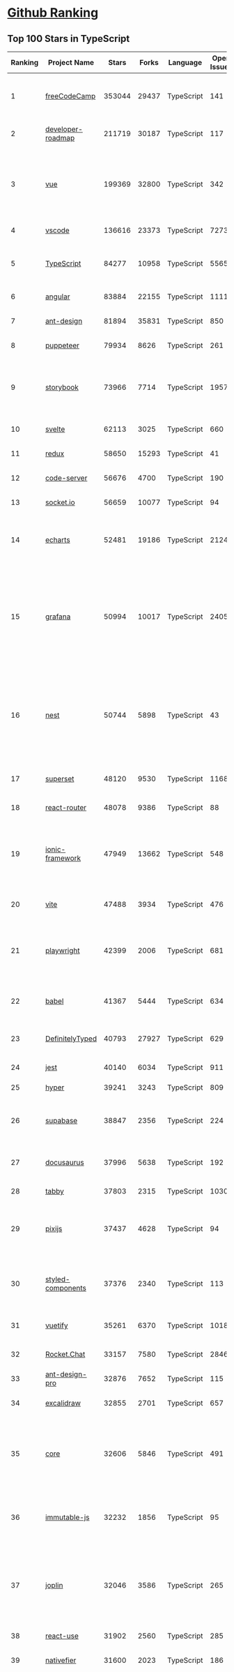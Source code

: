 [Github Ranking](../README.md)
==========

## Top 100 Stars in TypeScript

| Ranking | Project Name | Stars | Forks | Language | Open Issues | Description | Last Commit |
| ------- | ------------ | ----- | ----- | -------- | ----------- | ----------- | ----------- |
| 1 | [freeCodeCamp](https://github.com/freeCodeCamp/freeCodeCamp) | 353044 | 29437 | TypeScript | 141 | freeCodeCamp.org's open-source codebase and curriculum. Learn to code for free. | 2022-09-16T08:23:14Z |
| 2 | [developer-roadmap](https://github.com/kamranahmedse/developer-roadmap) | 211719 | 30187 | TypeScript | 117 | Roadmap to becoming a developer in 2022 | 2022-09-16T08:09:35Z |
| 3 | [vue](https://github.com/vuejs/vue) | 199369 | 32800 | TypeScript | 342 | 🖖 Vue.js is a progressive, incrementally-adoptable JavaScript framework for building UI on the web. | 2022-09-15T17:30:00Z |
| 4 | [vscode](https://github.com/microsoft/vscode) | 136616 | 23373 | TypeScript | 7273 | Visual Studio Code | 2022-09-16T12:00:00Z |
| 5 | [TypeScript](https://github.com/microsoft/TypeScript) | 84277 | 10958 | TypeScript | 5565 | TypeScript is a superset of JavaScript that compiles to clean JavaScript output. | 2022-09-16T06:25:40Z |
| 6 | [angular](https://github.com/angular/angular) | 83884 | 22155 | TypeScript | 1111 | The modern web developer’s platform | 2022-09-16T11:12:11Z |
| 7 | [ant-design](https://github.com/ant-design/ant-design) | 81894 | 35831 | TypeScript | 850 | An enterprise-class UI design language and React UI library | 2022-09-16T10:24:10Z |
| 8 | [puppeteer](https://github.com/puppeteer/puppeteer) | 79934 | 8626 | TypeScript | 261 | Headless Chrome Node.js API | 2022-09-16T10:12:04Z |
| 9 | [storybook](https://github.com/storybookjs/storybook) | 73966 | 7714 | TypeScript | 1957 | 📓 The UI component explorer. Develop, document, & test React, Vue, Angular, Web Components, Ember, Svelte & more! | 2022-09-16T10:14:17Z |
| 10 | [svelte](https://github.com/sveltejs/svelte) | 62113 | 3025 | TypeScript | 660 | Cybernetically enhanced web apps | 2022-09-15T13:26:29Z |
| 11 | [redux](https://github.com/reduxjs/redux) | 58650 | 15293 | TypeScript | 41 | Predictable state container for JavaScript apps | 2022-09-13T14:19:50Z |
| 12 | [code-server](https://github.com/coder/code-server) | 56676 | 4700 | TypeScript | 190 | VS Code in the browser | 2022-09-15T23:03:55Z |
| 13 | [socket.io](https://github.com/socketio/socket.io) | 56659 | 10077 | TypeScript | 94 | Realtime application framework (Node.JS server) | 2022-09-13T06:29:17Z |
| 14 | [echarts](https://github.com/apache/echarts) | 52481 | 19186 | TypeScript | 2124 | Apache ECharts is a powerful, interactive charting and data visualization library for browser | 2022-09-14T11:17:16Z |
| 15 | [grafana](https://github.com/grafana/grafana) | 50994 | 10017 | TypeScript | 2405 | The open and composable observability and data visualization platform. Visualize metrics, logs, and traces from multiple sources like Prometheus, Loki, Elasticsearch, InfluxDB, Postgres and many more.  | 2022-09-16T12:03:27Z |
| 16 | [nest](https://github.com/nestjs/nest) | 50744 | 5898 | TypeScript | 43 | A progressive Node.js framework for building efficient, scalable, and enterprise-grade server-side applications on top of TypeScript & JavaScript (ES6, ES7, ES8) 🚀 | 2022-09-16T09:43:55Z |
| 17 | [superset](https://github.com/apache/superset) | 48120 | 9530 | TypeScript | 1168 | Apache Superset is a Data Visualization and Data Exploration Platform | 2022-09-16T11:39:27Z |
| 18 | [react-router](https://github.com/remix-run/react-router) | 48078 | 9386 | TypeScript | 88 | Declarative routing for React | 2022-09-15T16:24:15Z |
| 19 | [ionic-framework](https://github.com/ionic-team/ionic-framework) | 47949 | 13662 | TypeScript | 548 | A powerful cross-platform UI toolkit for building native-quality iOS, Android, and Progressive Web Apps with HTML, CSS, and JavaScript. | 2022-09-16T06:29:59Z |
| 20 | [vite](https://github.com/vitejs/vite) | 47488 | 3934 | TypeScript | 476 | Next generation frontend tooling. It's fast! | 2022-09-16T09:59:10Z |
| 21 | [playwright](https://github.com/microsoft/playwright) | 42399 | 2006 | TypeScript | 681 | Playwright is a framework for Web Testing and Automation. It allows testing Chromium, Firefox and WebKit with a single API.  | 2022-09-16T11:57:23Z |
| 22 | [babel](https://github.com/babel/babel) | 41367 | 5444 | TypeScript | 634 | 🐠 Babel is a compiler for writing next generation JavaScript. | 2022-09-16T09:59:33Z |
| 23 | [DefinitelyTyped](https://github.com/DefinitelyTyped/DefinitelyTyped) | 40793 | 27927 | TypeScript | 629 | The repository for high quality TypeScript type definitions. | 2022-09-16T10:44:30Z |
| 24 | [jest](https://github.com/facebook/jest) | 40140 | 6034 | TypeScript | 911 | Delightful JavaScript Testing. | 2022-09-16T10:05:30Z |
| 25 | [hyper](https://github.com/vercel/hyper) | 39241 | 3243 | TypeScript | 809 | A terminal built on web technologies | 2022-09-13T17:36:35Z |
| 26 | [supabase](https://github.com/supabase/supabase) | 38847 | 2356 | TypeScript | 224 | The open source Firebase alternative. Follow to stay updated about our public Beta. | 2022-09-16T11:40:32Z |
| 27 | [docusaurus](https://github.com/facebook/docusaurus) | 37996 | 5638 | TypeScript | 192 | Easy to maintain open source documentation websites. | 2022-09-15T06:19:50Z |
| 28 | [tabby](https://github.com/Eugeny/tabby) | 37803 | 2315 | TypeScript | 1030 | A terminal for a more modern age | 2022-09-16T04:14:10Z |
| 29 | [pixijs](https://github.com/pixijs/pixijs) | 37437 | 4628 | TypeScript | 94 | The HTML5 Creation Engine: Create beautiful digital content with the fastest, most flexible 2D WebGL renderer. | 2022-09-15T18:07:29Z |
| 30 | [styled-components](https://github.com/styled-components/styled-components) | 37376 | 2340 | TypeScript | 113 | Visual primitives for the component age. Use the best bits of ES6 and CSS to style your apps without stress 💅 | 2022-09-15T15:22:54Z |
| 31 | [vuetify](https://github.com/vuetifyjs/vuetify) | 35261 | 6370 | TypeScript | 1018 | 🐉 Material Component Framework for Vue | 2022-09-16T10:47:07Z |
| 32 | [Rocket.Chat](https://github.com/RocketChat/Rocket.Chat) | 33157 | 7580 | TypeScript | 2846 | The communications platform that puts data protection first. | 2022-09-16T11:47:38Z |
| 33 | [ant-design-pro](https://github.com/ant-design/ant-design-pro) | 32876 | 7652 | TypeScript | 115 | 👨🏻‍💻👩🏻‍💻 Use Ant Design like a Pro! | 2022-09-08T02:26:42Z |
| 34 | [excalidraw](https://github.com/excalidraw/excalidraw) | 32855 | 2701 | TypeScript | 657 | Virtual whiteboard for sketching hand-drawn like diagrams | 2022-09-16T11:27:59Z |
| 35 | [core](https://github.com/vuejs/core) | 32606 | 5846 | TypeScript | 491 | 🖖 Vue.js is a progressive, incrementally-adoptable JavaScript framework for building UI on the web. | 2022-09-16T07:07:26Z |
| 36 | [immutable-js](https://github.com/immutable-js/immutable-js) | 32232 | 1856 | TypeScript | 95 | Immutable persistent data collections for Javascript which increase efficiency and simplicity. | 2022-07-01T17:42:43Z |
| 37 | [joplin](https://github.com/laurent22/joplin) | 32046 | 3586 | TypeScript | 265 | Joplin - an open source note taking and to-do application with synchronisation capabilities for Windows, macOS, Linux, Android and iOS. | 2022-09-16T06:49:52Z |
| 38 | [react-use](https://github.com/streamich/react-use) | 31902 | 2560 | TypeScript | 285 | React Hooks — 👍 | 2022-09-15T00:52:19Z |
| 39 | [nativefier](https://github.com/nativefier/nativefier) | 31600 | 2023 | TypeScript | 186 | Make any web page a desktop application | 2022-08-29T01:04:28Z |
| 40 | [taro](https://github.com/NervJS/taro) | 31588 | 4273 | TypeScript | 848 | 开放式跨端跨框架解决方案，支持使用 React/Vue/Nerv 等框架来开发微信/京东/百度/支付宝/字节跳动/ QQ 小程序/H5/React Native 等应用。  https://taro.zone/ | 2022-09-16T10:53:06Z |
| 41 | [formik](https://github.com/jaredpalmer/formik) | 31184 | 2598 | TypeScript | 612 | Build forms in React, without the tears 😭  | 2022-09-14T16:29:21Z |
| 42 | [react-hook-form](https://github.com/react-hook-form/react-hook-form) | 30575 | 1507 | TypeScript | 0 | 📋 React Hooks for form state management and validation (Web + React Native) | 2022-09-13T04:55:14Z |
| 43 | [nocodb](https://github.com/nocodb/nocodb) | 29915 | 1837 | TypeScript | 368 | 🔥 🔥 🔥 Open Source Airtable Alternative - turns any MySQL, Postgres, SQLite into a Spreadsheet with REST APIs. | 2022-09-16T11:56:16Z |
| 44 | [query](https://github.com/TanStack/query) | 29797 | 1790 | TypeScript | 24 | 🤖 Powerful asynchronous state management, server-state utilities and data fetching for TS/JS, React, Solid, Svelte and Vue. | 2022-09-16T12:01:34Z |
| 45 | [date-fns](https://github.com/date-fns/date-fns) | 29770 | 1504 | TypeScript | 337 | ⏳ Modern JavaScript date utility library ⌛️ | 2022-09-13T12:43:15Z |
| 46 | [typeorm](https://github.com/typeorm/typeorm) | 29317 | 5389 | TypeScript | 1659 | ORM for TypeScript and JavaScript (ES7, ES6, ES5). Supports MySQL, PostgreSQL, MariaDB, SQLite, MS SQL Server, Oracle, SAP Hana, WebSQL databases. Works in NodeJS, Browser, Ionic, Cordova and Electron platforms. | 2022-09-15T17:08:15Z |
| 47 | [chakra-ui](https://github.com/chakra-ui/chakra-ui) | 28669 | 2549 | TypeScript | 72 | ⚡️ Simple, Modular & Accessible UI Components for your React Applications | 2022-09-16T09:11:14Z |
| 48 | [graphql-engine](https://github.com/hasura/graphql-engine) | 27970 | 2413 | TypeScript | 1781 | Blazing fast, instant realtime GraphQL APIs on your DB with fine grained access control, also trigger webhooks on database events. | 2022-09-16T10:50:12Z |
| 49 | [rxjs](https://github.com/ReactiveX/rxjs) | 27699 | 2859 | TypeScript | 203 | A reactive programming library for JavaScript | 2022-09-12T08:40:28Z |
| 50 | [postcss](https://github.com/postcss/postcss) | 26694 | 1539 | TypeScript | 12 | Transforming styles with JS plugins | 2022-09-03T07:49:12Z |
| 51 | [html2canvas](https://github.com/niklasvh/html2canvas) | 26687 | 4468 | TypeScript | 777 | Screenshots with JavaScript | 2022-09-09T14:01:30Z |
| 52 | [mobx](https://github.com/mobxjs/mobx) | 25678 | 1708 | TypeScript | 12 | Simple, scalable state management. | 2022-09-07T17:51:21Z |
| 53 | [angular-cli](https://github.com/angular/angular-cli) | 25630 | 12114 | TypeScript | 210 | CLI tool for Angular | 2022-09-16T12:00:00Z |
| 54 | [prisma](https://github.com/prisma/prisma) | 25568 | 912 | TypeScript | 2184 | Next-generation ORM for Node.js & TypeScript \| PostgreSQL, MySQL, MariaDB, SQL Server, SQLite, MongoDB and CockroachDB | 2022-09-16T06:57:50Z |
| 55 | [cheerio](https://github.com/cheeriojs/cheerio) | 25468 | 1569 | TypeScript | 14 | Fast, flexible, and lean implementation of core jQuery designed specifically for the server. | 2022-09-14T03:02:24Z |
| 56 | [slate](https://github.com/ianstormtaylor/slate) | 25414 | 2879 | TypeScript | 518 | A completely customizable framework for building rich text editors. (Currently in beta.) | 2022-09-13T13:48:00Z |
| 57 | [n8n](https://github.com/n8n-io/n8n) | 25299 | 2950 | TypeScript | 116 | Free and source-available fair-code licensed workflow automation tool. Easily automate tasks across different services. | 2022-09-16T11:34:58Z |
| 58 | [react-select](https://github.com/JedWatson/react-select) | 25121 | 3956 | TypeScript | 208 | The Select Component for React.js | 2022-09-16T08:07:13Z |
| 59 | [type-challenges](https://github.com/type-challenges/type-challenges) | 24075 | 2341 | TypeScript | 14313 | Collection of TypeScript type challenges with online judge | 2022-09-08T21:40:33Z |
| 60 | [react-spring](https://github.com/pmndrs/react-spring) | 24024 | 1035 | TypeScript | 61 | ✌️ A spring physics based React animation library | 2022-09-13T08:41:46Z |
| 61 | [swr](https://github.com/vercel/swr) | 23932 | 924 | TypeScript | 73 | React Hooks for Data Fetching | 2022-09-14T17:03:47Z |
| 62 | [ngx-admin](https://github.com/akveo/ngx-admin) | 23924 | 7647 | TypeScript | 392 | Customizable admin dashboard template based on Angular 10+ | 2022-08-12T20:56:10Z |
| 63 | [etcher](https://github.com/balena-io/etcher) | 23796 | 1722 | TypeScript | 374 | Flash OS images to SD cards & USB drives, safely and easily. | 2022-09-09T04:03:13Z |
| 64 | [components](https://github.com/angular/components) | 22959 | 6289 | TypeScript | 1655 | Component infrastructure and Material Design components for Angular | 2022-09-16T11:45:33Z |
| 65 | [devtools](https://github.com/vuejs/devtools) | 22914 | 3918 | TypeScript | 402 | ⚙️ Browser devtools extension for debugging Vue.js applications. | 2022-09-15T19:46:12Z |
| 66 | [docz](https://github.com/doczjs/docz) | 22885 | 1481 | TypeScript | 103 | ✍ It has never been so easy to document your things! | 2022-09-16T05:36:51Z |
| 67 | [floating-ui](https://github.com/floating-ui/floating-ui) | 22852 | 1398 | TypeScript | 22 | A low-level toolkit to create floating elements. Tooltips, popovers, dropdowns, and more | 2022-09-14T16:23:40Z |
| 68 | [react-native-elements](https://github.com/react-native-elements/react-native-elements) | 22788 | 4451 | TypeScript | 38 | Cross-Platform React Native UI Toolkit | 2022-09-16T11:22:33Z |
| 69 | [slidev](https://github.com/slidevjs/slidev) | 22524 | 864 | TypeScript | 102 | Presentation Slides for Developers | 2022-09-15T10:06:30Z |
| 70 | [react-redux](https://github.com/reduxjs/react-redux) | 22363 | 3280 | TypeScript | 14 | Official React bindings for Redux | 2022-09-02T14:24:28Z |
| 71 | [sweetalert](https://github.com/t4t5/sweetalert) | 22099 | 2894 | TypeScript | 154 | A beautiful replacement for JavaScript's "alert" | 2022-05-16T16:54:43Z |
| 72 | [solid](https://github.com/solidjs/solid) | 22067 | 568 | TypeScript | 17 | A declarative, efficient, and flexible JavaScript library for building user interfaces. | 2022-09-15T13:23:29Z |
| 73 | [zustand](https://github.com/pmndrs/zustand) | 21698 | 639 | TypeScript | 20 | 🐻 Bear necessities for state management in React | 2022-09-15T22:09:44Z |
| 74 | [react-navigation](https://github.com/react-navigation/react-navigation) | 21618 | 4741 | TypeScript | 525 | Routing and navigation for your React Native apps | 2022-09-16T09:15:47Z |
| 75 | [NativeScript](https://github.com/NativeScript/NativeScript) | 21592 | 1585 | TypeScript | 906 | ⚡ Empowering JavaScript with native platform APIs. ✨ Best of all worlds (TypeScript, Swift, Objective C, Kotlin, Java). Use what you love ❤️ Angular, Capacitor, Ionic, React, Svelte, Vue and you name it compatible. | 2022-09-16T02:36:09Z |
| 76 | [react-starter-kit](https://github.com/kriasoft/react-starter-kit) | 21477 | 4130 | TypeScript | 1 | The web's most popular Jamstack front-end template (boilerplate) for building web applications with React | 2022-09-05T14:46:02Z |
| 77 | [xstate](https://github.com/statelyai/xstate) | 21271 | 1006 | TypeScript | 158 | State machines and statecharts for the modern web. | 2022-09-15T09:19:05Z |
| 78 | [github1s](https://github.com/conwnet/github1s) | 21222 | 736 | TypeScript | 53 | One second to read GitHub code with VS Code. | 2022-09-06T13:45:40Z |
| 79 | [coc.nvim](https://github.com/neoclide/coc.nvim) | 21103 | 861 | TypeScript | 12 | Nodejs extension host for vim & neovim, load extensions like VSCode and host language servers. | 2022-09-16T10:07:04Z |
| 80 | [react-bootstrap](https://github.com/react-bootstrap/react-bootstrap) | 21091 | 3402 | TypeScript | 138 | Bootstrap components built with React | 2022-09-14T18:24:25Z |
| 81 | [autocomplete](https://github.com/withfig/autocomplete) | 19952 | 4664 | TypeScript | 150 | Fig adds autocomplete to your terminal. | 2022-09-16T11:55:31Z |
| 82 | [astro](https://github.com/withastro/astro) | 19682 | 918 | TypeScript | 110 | Build faster websites with Astro's next-gen island architecture 🏝✨ | 2022-09-16T12:02:25Z |
| 83 | [windows95](https://github.com/felixrieseberg/windows95) | 19671 | 1178 | TypeScript | 118 | 💩🚀 Windows 95 in Electron. Runs on macOS, Linux, and Windows. | 2022-06-26T22:23:38Z |
| 84 | [react-three-fiber](https://github.com/pmndrs/react-three-fiber) | 19492 | 1096 | TypeScript | 20 | 🇨🇭 A React renderer for Three.js | 2022-09-15T11:00:25Z |
| 85 | [lens](https://github.com/lensapp/lens) | 19451 | 1062 | TypeScript | 818 | Lens - The way the world runs Kubernetes | 2022-09-16T01:25:47Z |
| 86 | [pnpm](https://github.com/pnpm/pnpm) | 19446 | 570 | TypeScript | 824 | Fast, disk space efficient package manager -- 快速的，节省磁盘空间的包管理工具 | 2022-09-16T01:05:42Z |
| 87 | [upterm](https://github.com/railsware/upterm) | 19394 | 657 | TypeScript | 219 | A terminal emulator for the 21st century. | 2019-05-20T17:42:14Z |
| 88 | [blueprint](https://github.com/palantir/blueprint) | 19280 | 2054 | TypeScript | 643 | A React-based UI toolkit for the web | 2022-09-14T21:47:04Z |
| 89 | [remix](https://github.com/remix-run/remix) | 19223 | 1550 | TypeScript | 181 | Build Better Websites. Create modern, resilient user experiences with web fundamentals. | 2022-09-16T08:45:18Z |
| 90 | [ink](https://github.com/vadimdemedes/ink) | 19106 | 516 | TypeScript | 69 | 🌈 React for interactive command-line apps | 2022-09-12T13:07:01Z |
| 91 | [graphql-js](https://github.com/graphql/graphql-js) | 19040 | 2026 | TypeScript | 129 | A reference implementation of GraphQL for JavaScript | 2022-09-15T09:37:57Z |
| 92 | [refined-github](https://github.com/refined-github/refined-github) | 18852 | 1335 | TypeScript | 144 | :octocat: Browser extension that simplifies the GitHub interface and adds useful features | 2022-09-16T08:02:29Z |
| 93 | [recharts](https://github.com/recharts/recharts) | 18834 | 1416 | TypeScript | 417 | Redefined chart library built with React and D3 | 2022-09-09T19:06:09Z |
| 94 | [reselect](https://github.com/reduxjs/reselect) | 18744 | 692 | TypeScript | 15 | Selector library for Redux | 2022-09-08T21:39:56Z |
| 95 | [redoc](https://github.com/Redocly/redoc) | 18492 | 2017 | TypeScript | 370 | 📘  OpenAPI/Swagger-generated API Reference Documentation | 2022-09-14T19:07:43Z |
| 96 | [wenyan](https://github.com/wenyan-lang/wenyan) | 18460 | 1075 | TypeScript | 176 | 文言文編程語言 A programming language for the ancient Chinese. | 2022-07-20T19:05:27Z |
| 97 | [Babylon.js](https://github.com/BabylonJS/Babylon.js) | 18338 | 2914 | TypeScript | 96 | Babylon.js is a powerful, beautiful, simple, and open game and rendering engine packed into a friendly JavaScript framework. | 2022-09-15T23:11:46Z |
| 98 | [yup](https://github.com/jquense/yup) | 18302 | 785 | TypeScript | 41 | Dead simple Object schema validation | 2022-09-16T05:37:27Z |
| 99 | [NativeBase](https://github.com/GeekyAnts/NativeBase) | 18289 | 2259 | TypeScript | 113 | Mobile-first, accessible components for React Native & Web to build consistent UI across Android, iOS and Web. | 2022-09-16T12:00:00Z |
| 100 | [react-dnd](https://github.com/react-dnd/react-dnd) | 18199 | 1871 | TypeScript | 338 | Drag and Drop for React | 2022-09-06T02:58:40Z |

